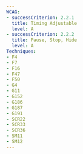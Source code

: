 ```yaml
---
WCAG: 
- successCriterion: 2.2.1
  title: Timing Adjustable
  level: A
- successCriterion: 2.2.2
  title: Pause, Stop, Hide
  level: A
Techniques:
- F4
- F7
- F16
- F47
- F50
- G4
- G11
- G152
- G186
- G187
- G191
- SCR22
- SCR33
- SCR36
- SM11
- SM12
---
```

